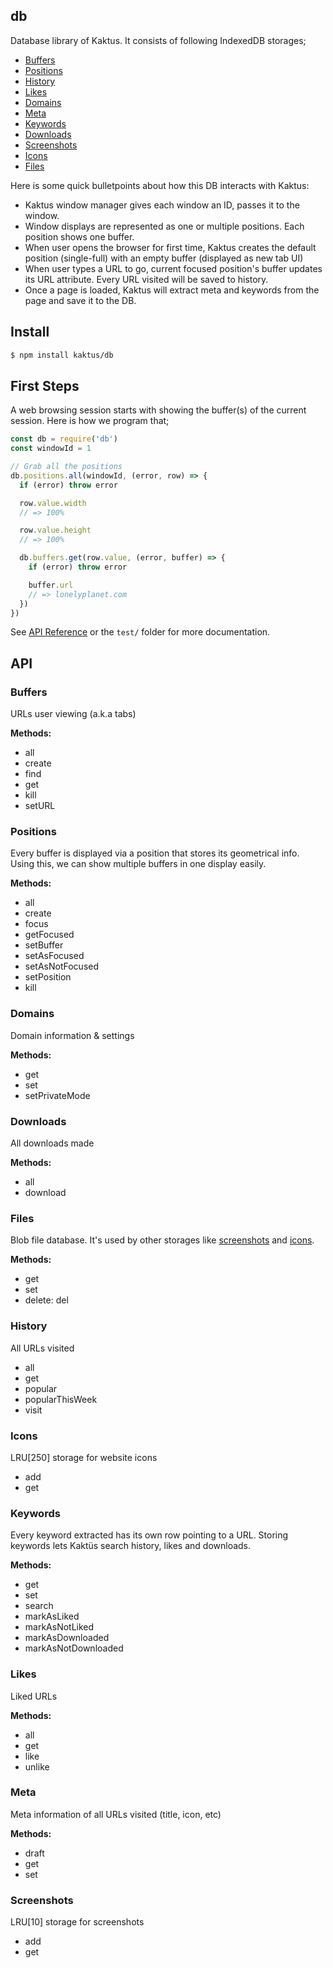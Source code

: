 ## db

Database library of Kaktus. It consists of following IndexedDB storages;

* [Buffers](#buffers)
* [Positions](#positions)
* [History](#history)
* [Likes](#likes)
* [Domains](#domains)
* [Meta](#meta)
* [Keywords](#keywords)
* [Downloads](#downloads)
* [Screenshots](#screenshots)
* [Icons](#icons)
* [Files](#files)

Here is some quick bulletpoints about how this DB interacts with Kaktus:

* Kaktus window manager gives each window an ID, passes it to the window.
* Window displays are represented as one or multiple positions. Each position shows one buffer.
* When user opens the browser for first time, Kaktus creates the default position (single-full) with an empty buffer (displayed as new tab UI)
* When user types a URL to go, current focused position's buffer updates its URL attribute. Every URL visited will be saved to history.
* Once a page is loaded, Kaktus will extract meta and keywords from the page and save it to the DB.

## Install

```bash
$ npm install kaktus/db
```

## First Steps

A web browsing session starts with showing the buffer(s) of the current session. Here is how we program that;

```js
const db = require('db')
const windowId = 1

// Grab all the positions
db.positions.all(windowId, (error, row) => {
  if (error) throw error

  row.value.width
  // => 100%

  row.value.height
  // => 100%

  db.buffers.get(row.value, (error, buffer) => {
    if (error) throw error

    buffer.url
    // => lonelyplanet.com
  })
})
```

See [API Reference](#API) or the `test/` folder for more documentation.

## API

### Buffers

URLs user viewing (a.k.a tabs)

**Methods:**
* all
* create
* find
* get
* kill
* setURL

### Positions

Every buffer is displayed via a position that stores its geometrical info. Using this, we can show multiple buffers in one display easily.

**Methods:**
* all
* create
* focus
* getFocused
* setBuffer
* setAsFocused
* setAsNotFocused
* setPosition
* kill

### Domains

Domain information & settings

**Methods:**
* get
* set
* setPrivateMode

### Downloads

All downloads made

**Methods:**
* all
* download

### Files

Blob file database. It's used by other storages like [screenshots](#screenshots) and [icons](#icons).

**Methods:**
* get
* set
* delete: del

### History

All URLs visited

* all
* get
* popular
* popularThisWeek
* visit

### Icons

LRU[250] storage for website icons

* add
* get

### Keywords

Every keyword extracted has its own row pointing to a URL. Storing keywords lets Kaktüs search history, likes and downloads.

**Methods:**
* get
* set
* search
* markAsLiked
* markAsNotLiked
* markAsDownloaded
* markAsNotDownloaded

### Likes

Liked URLs

**Methods:**
* all
* get
* like
* unlike

### Meta

Meta information of all URLs visited (title, icon, etc)

**Methods:**
* draft
* get
* set

### Screenshots

LRU[10] storage for screenshots

* add
* get
